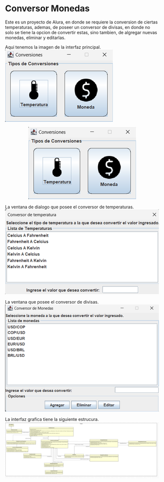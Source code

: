 # Conversor Monedas
Este es un proyecto de Alura, en donde se requiere la conversion de ciertas temperaturas, ademas, de poseer un conversor de divisas, en donde no solo se tiene la opcion de convertir estas, sino tambien, de algregar nuevas monedas, eliminar y editarlas.

Aqui tenemos la imagen de la interfaz principal.
![principal](data/imagenesSistema/principal.png)
<div style="text-align: center;">
  <img src="data/imagenesSistema/principal.png" alt="Texto alternativo">
</div>



La ventana de dialogo que posee el conversor de temperaturas.
![conversorTemperaruta](data/imagenesSistema/conversorTemperatura.png)



La ventana que posee el conversor de divisas.
![conversorMonedas](data/imagenesSistema/conversorMonedas.png)


La interfaz grafica tiene la siguiente estrucura.
![Ejemplo de imagen](data/diagramasUML/interfaz.png)
